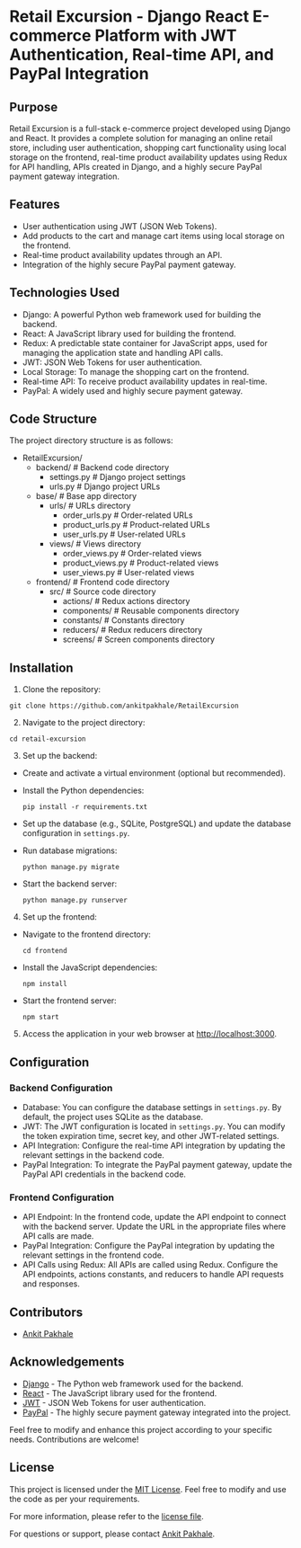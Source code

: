 # Retail Excursion - Django React E-commerce Platform with JWT Authentication, Real-time API, and PayPal Integration

## Purpose

Retail Excursion is a full-stack e-commerce project developed using Django and React. It provides a complete solution for managing an online retail store, including user authentication, shopping cart functionality using local storage on the frontend, real-time product availability updates using Redux for API handling, APIs created in Django, and a highly secure PayPal payment gateway integration.

## Features

- User authentication using JWT (JSON Web Tokens).
- Add products to the cart and manage cart items using local storage on the frontend.
- Real-time product availability updates through an API.
- Integration of the highly secure PayPal payment gateway.

## Technologies Used

- Django: A powerful Python web framework used for building the backend.
- React: A JavaScript library used for building the frontend.
- Redux: A predictable state container for JavaScript apps, used for managing the application state and handling API calls.
- JWT: JSON Web Tokens for user authentication.
- Local Storage: To manage the shopping cart on the frontend.
- Real-time API: To receive product availability updates in real-time.
- PayPal: A widely used and highly secure payment gateway.


## Code Structure

The project directory structure is as follows:

- RetailExcursion/
   - backend/                  # Backend code directory
      - settings.py            # Django project settings
      - urls.py                # Django project URLs
   - base/                     # Base app directory
      - urls/                  # URLs directory
         - order_urls.py       # Order-related URLs
         - product_urls.py     # Product-related URLs
         - user_urls.py        # User-related URLs
      - views/                 # Views directory
         - order_views.py      # Order-related views
         - product_views.py    # Product-related views
         - user_views.py       # User-related views
   - frontend/                 # Frontend code directory
      - src/                   # Source code directory
         - actions/            # Redux actions directory
         - components/         # Reusable components directory
         - constants/          # Constants directory
         - reducers/           # Redux reducers directory
         - screens/            # Screen components directory

## Installation

1. Clone the repository:

```
git clone https://github.com/ankitpakhale/RetailExcursion

```

2. Navigate to the project directory:

```
cd retail-excursion

```

3. Set up the backend:

- Create and activate a virtual environment (optional but recommended).
- Install the Python dependencies:

  ```
  pip install -r requirements.txt
  ```

- Set up the database (e.g., SQLite, PostgreSQL) and update the database configuration in `settings.py`.
- Run database migrations:

  ```
  python manage.py migrate
  ```

- Start the backend server:

  ```
  python manage.py runserver
  ```

4. Set up the frontend:

- Navigate to the frontend directory:

  ```
  cd frontend
  ```

- Install the JavaScript dependencies:

  ```
  npm install
  ```

- Start the frontend server:

  ```
  npm start
  ```

5. Access the application in your web browser at [http://localhost:3000](http://localhost:3000).

## Configuration

### Backend Configuration

- Database: You can configure the database settings in `settings.py`. By default, the project uses SQLite as the database.
- JWT: The JWT configuration is located in `settings.py`. You can modify the token expiration time, secret key, and other JWT-related settings.
- API Integration: Configure the real-time API integration by updating the relevant settings in the backend code.
- PayPal Integration: To integrate the PayPal payment gateway, update the PayPal API credentials in the backend code.

### Frontend Configuration

- API Endpoint: In the frontend code, update the API endpoint to connect with the backend server. Update the URL in the appropriate files where API calls are made.
- PayPal Integration: Configure the PayPal integration by updating the relevant settings in the frontend code.
- API Calls using Redux: All APIs are called using Redux. Configure the API endpoints, actions constants, and reducers to handle API requests and responses.

## Contributors

- [Ankit Pakhale](mailto:akp3067@gmail.com)

## Acknowledgements

- [Django](https://www.djangoproject.com/) - The Python web framework used for the backend.
- [React](https://reactjs.org/) - The JavaScript library used for the frontend.
- [JWT](https://jwt.io/) - JSON Web Tokens for user authentication.
- [PayPal](https://www.paypal.com/) - The highly secure payment gateway integrated into the project.

Feel free to modify and enhance this project according to your specific needs. Contributions are welcome!

## License

This project is licensed under the [MIT License](LICENSE). Feel free to modify and use the code as per your requirements.

For more information, please refer to the [license file](LICENSE).

For questions or support, please contact [Ankit Pakhale](mailto:akp3067@gmail.com).

